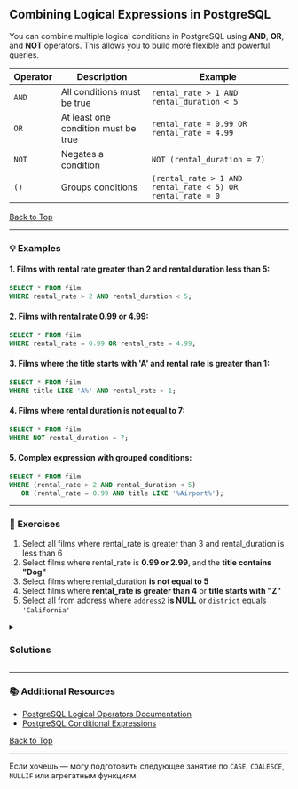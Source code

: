 <a name="title"></a>

## Combining Logical Expressions in PostgreSQL

You can combine multiple logical conditions in PostgreSQL using **AND**, **OR**, and **NOT** operators. This allows you to build more flexible and powerful queries.

| Operator | Description                         | Example                                                    |
| -------- | ----------------------------------- | ---------------------------------------------------------- |
| `AND`    | All conditions must be true         | `rental_rate > 1 AND rental_duration < 5`                  |
| `OR`     | At least one condition must be true | `rental_rate = 0.99 OR rental_rate = 4.99`                 |
| `NOT`    | Negates a condition                 | `NOT (rental_duration = 7)`                                |
| `()`     | Groups conditions                   | `(rental_rate > 1 AND rental_rate < 5) OR rental_rate = 0` |

[Back to Top](#title)

---

### 💡 Examples

#### 1. Films with rental rate greater than 2 **and** rental duration less than 5:

```sql
SELECT * FROM film
WHERE rental_rate > 2 AND rental_duration < 5;
```

#### 2. Films with rental rate **0.99 or 4.99**:

```sql
SELECT * FROM film
WHERE rental_rate = 0.99 OR rental_rate = 4.99;
```

#### 3. Films where the **title starts with 'A'** and **rental rate is greater than 1**:

```sql
SELECT * FROM film
WHERE title LIKE 'A%' AND rental_rate > 1;
```

#### 4. Films where **rental duration is not equal to 7**:

```sql
SELECT * FROM film
WHERE NOT rental_duration = 7;
```

#### 5. Complex expression with grouped conditions:

```sql
SELECT * FROM film
WHERE (rental_rate > 2 AND rental_duration < 5)
   OR (rental_rate = 0.99 AND title LIKE '%Airport%');
```

---

### 🧠 Exercises

1. Select all films where rental\_rate is greater than 3 and rental\_duration is less than 6
2. Select films where rental\_rate is **0.99 or 2.99**, and the **title contains "Dog"**
3. Select films where rental\_duration **is not equal to 5**
4. Select films where **rental\_rate is greater than 4** or **title starts with "Z"**
5. Select all from address where `address2` **is NULL** or `district` equals `'California'`

<details>
<summary>

### Solutions

</summary>

1.

```sql
SELECT * FROM film
WHERE rental_rate > 3 AND rental_duration < 6;
```

2.

```sql
SELECT * FROM film
WHERE (rental_rate = 0.99 OR rental_rate = 2.99)
  AND title LIKE '%Dog%';
```

3.

```sql
SELECT * FROM film
WHERE rental_duration <> 5;
```

4.

```sql
SELECT * FROM film
WHERE rental_rate > 4 OR title LIKE 'Z%';
```

5.

```sql
SELECT * FROM address
WHERE address2 IS NULL OR district = 'California';
```

</details>

---

### 📚 Additional Resources

* [PostgreSQL Logical Operators Documentation](https://www.postgresql.org/docs/current/functions-logical.html)
* [PostgreSQL Conditional Expressions](https://www.postgresql.org/docs/current/functions-conditional.html)

[Back to Top](#title)

---

Если хочешь — могу подготовить следующее занятие по `CASE`, `COALESCE`, `NULLIF` или агрегатным функциям.
